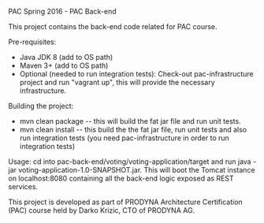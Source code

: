 PAC Spring 2016 - PAC Back-end

This project contains the back-end code related for PAC course.

Pre-requisites:
- Java JDK 8 (add to OS path)
- Maven 3+ (add to OS path)
- Optional (needed to run integration tests): Check-out pac-infrastructure project and run "vagrant up", this will provide the necessary infrastructure.

Building the project:
- mvn clean package -- this will build the fat jar file and run unit tests.
- mvn clean install -- this build the the fat jar file, run unit tests and also run integration tests (you need pac-infrastructure in order to run integration tests)

Usage:
cd into pac-back-end/voting/voting-application/target and run java -jar voting-application-1.0-SNAPSHOT.jar. This will boot the Tomcat instance on localhost:8080 containing all the back-end logic exposed as REST services.

This project is developed as part of PRODYNA Architecture Certification (PAC) course held by Darko Krizic, CTO of PRODYNA AG.
